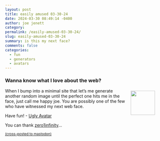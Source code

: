 ```yaml
---
layout: post
title: easily amused 03-30-24
date: 2024-03-30 08:49:14 -0400
author: joe jenett
category: 
permalink: /easily-amused-03-30-24/
slug: easily-amused-03-30-24
summary: is this my next face?
comments: false
categories:
  - fun
  - generators
  - avatars
---
```

<h3>Wanna know what I love about the web?</h3>
<img src="https://iwebthings.joejenett.com/images/face.png" alt="" width="80" style="position:relative;float:right;margin:8px;">When I bump into a minimal site that let’s me generate another random image until the perfect one hits me in the face, just call me happy joe. You are possibly one of the few who have witnessed my next web face. 

Have  fun! -  <a title="Ugly Avatar" href="https://txstc55.github.io/ugly-avatar/">Ugly Avatar</a>

You can thank <a href="https://pinboard.in/u:zero1infinity">zero1infinity</a>...


<a href="https://brid.gy/publish/mastodon"><small>(cross-posted to mastodon)</small></a>